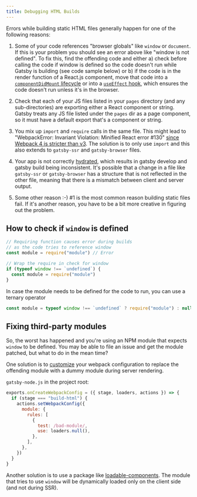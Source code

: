 ```yaml
---
title: Debugging HTML Builds
---
```


Errors while building static HTML files generally happen for one of the following reasons:

1. Some of your code references "browser globals" like `window` or `document`. If this is your problem you should see an error above like "window is not defined". To fix this, find the offending code and either a) check before calling the code if window is defined so the code doesn't run while Gatsby is building (see code sample below) or b) if the code is in the render function of a React.js component, move that code into a [`componentDidMount` lifecycle](https://reactjs.org/docs/react-component.html#componentdidmount) or into a [`useEffect` hook](https://reactjs.org/docs/hooks-reference.html#useeffect), which ensures the code doesn't run unless it's in the browser.

2. Check that each of your JS files listed in your `pages` directory (and any sub-directories) are exporting either a React component or string. Gatsby treats any JS file listed under the `pages` dir as a page component, so it must have a default export that's a component or string.

3. You mix up `import` and `require` calls in the same file. This might lead to "WebpackError: Invariant Violation: Minified React error #130" [since Webpack 4 is stricter than v3](/docs/migrating-from-v1-to-v2/#convert-to-either-pure-commonjs-or-pure-es6). The solution is to only use `import` and this also extends to `gatsby-ssr` and `gatsby-browser` files.

4. Your app is not correctly [hydrated](https://reactjs.org/docs/react-dom.html), which results in gatsby develop and gatsby build being inconsistent. It's possible that a change in a file like `gatsby-ssr` or `gatsby-browser` has a structure that is not reflected in the other file, meaning that there is a mismatch between client and server output.

5. Some other reason :-) #1 is the most common reason building static files fail. If it's another reason, you have to be a bit more creative in figuring out the problem.

## How to check if `window` is defined

```javascript
// Requiring function causes error during builds
// as the code tries to reference window
const module = require("module") // Error

// Wrap the require in check for window
if (typeof window !== `undefined`) {
  const module = require("module")
}
```

In case the module needs to be defined for the code to run, you can use a ternary operator

```javascript
const module = typeof window !== `undefined` ? require("module") : null
```

## Fixing third-party modules

So, the worst has happened and you're using an NPM module that expects `window` to be defined. You may be able to file an issue and get the module patched, but what to do in the mean time?

One solution is to [customize](/docs/add-custom-webpack-config) your webpack configuration to replace the offending module with a dummy module during server rendering.

`gatsby-node.js` in the project root:

```js:title=gatsby-node.js
exports.onCreateWebpackConfig = ({ stage, loaders, actions }) => {
  if (stage === "build-html") {
    actions.setWebpackConfig({
      module: {
        rules: [
          {
            test: /bad-module/,
            use: loaders.null(),
          },
        ],
      },
    })
  }
}
```

Another solution is to use a package like [loadable-components](https://github.com/gregberge/loadable-components). The module that tries to use `window` will be dynamically loaded only on the client side (and not during SSR).
